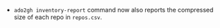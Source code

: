 - `ado2gh inventory-report` command now also reports the compressed size of each repo in `repos.csv`.
